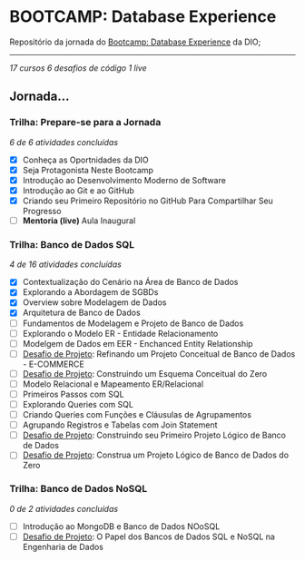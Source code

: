 # BOOTCAMP: Database Experience

Repositório da jornada do [Bootcamp: Database Experience](https://web.dio.me/track/sportheca-mobile-developer?tab=path) da DIO;

---
*17 cursos	6 desafios de código	1 live*

## Jornada...

### Trilha: Prepare-se para a Jornada

*6 de 6 atividades concluídas*

- [x] Conheça as Oportnidades da DIO
- [x] Seja Protagonista Neste Bootcamp
- [x] Introdução ao Desenvolvimento Moderno de Software
- [x] Introdução ao Git e ao GitHub
- [x] Criando seu Primeiro Repositório no GitHub Para Compartilhar Seu Progresso
- [ ] **Mentoria (live)** Aula Inaugural

### Trilha: Banco de Dados SQL

_4 de 16 atividades concluídas_

- [x] Contextualização do Cenário na Área de Banco de Dados
- [x] Explorando a Abordagem de SGBDs
- [x] Overview sobre Modelagem de Dados
- [x] Arquitetura de Banco de Dados
- [ ] Fundamentos de Modelagem e Projeto de Banco de Dados
- [ ] Explorando o Modelo ER - Entidade Relacionamento
- [ ] Modelgem de Dados em EER - Enchanced Entity Relationship
- [ ] [Desafio de Projeto](): Refinando um Projeto Conceitual de Banco de Dados - E-COMMERCE
- [ ] [Desafio de Projeto](): Construindo um Esquema Conceitual do Zero
- [ ] Modelo Relacional e Mapeamento ER/Relacional
- [ ] Primeiros Passos com SQL
- [ ] Explorando Queries com SQL
- [ ] Criando Queries com Funções e Cláusulas de Agrupamentos
- [ ] Agrupando Registros e Tabelas com Join Statement
- [ ] [Desafio de Projeto](): Construindo seu Primeiro Projeto Lógico de Banco de Dados
- [ ] [Desafio de Projeto](): Construa um Projeto Lógico de Banco de Dados do Zero

### Trilha: Banco de Dados NoSQL

_0 de 2 atividades concluídas_

- [ ] Introdução ao MongoDB e Banco de Dados NOoSQL
- [ ] [Desafio de Projeto](): O Papel dos Bancos de Dados SQL e NoSQL na Engenharia de Dados
